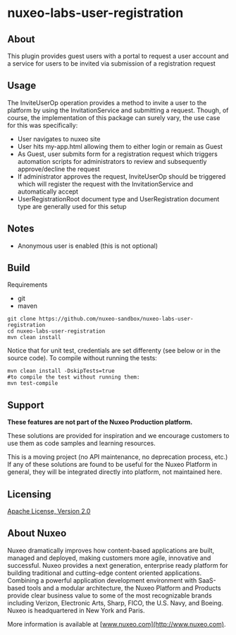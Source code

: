 # nuxeo-labs-user-registration

## About
This plugin provides guest users with a portal to request a user account and a service for users to be invited via submission of a registration request

## Usage

The InviteUserOp operation provides a method to invite a user to the platform by using the InvitationService and submitting a request. Though, of course, the implementation of this package can surely vary, the use case for this was specifically:

- User navigates to nuxeo site
- User hits my-app.html allowing them to either login or remain as Guest
- As Guest, user submits form for a registration request which triggers automation scripts for administrators to review and subsequently approve/decline the request
- If administrator approves the request, InviteUserOp should be triggered which will register the request with the InvitationService and automatically accept
- UserRegistrationRoot document type and UserRegistration document type are generally used for this setup

## Notes

- Anonymous user is enabled (this is not optional)

## Build

Requirements

- git
- maven

```
git clone https://github.com/nuxeo-sandbox/nuxeo-labs-user-registration
cd nuxeo-labs-user-registration
mvn clean install
```
Notice that for unit test, credentials are set differenty (see below or in the source code). To compile without running the tests:

```
mvn clean install -DskipTests=true
#to compile the test without running them:
mvn test-compile
```

## Support

**These features are not part of the Nuxeo Production platform.**

These solutions are provided for inspiration and we encourage customers to use them as code samples and learning resources.

This is a moving project (no API maintenance, no deprecation process, etc.) If any of these solutions are found to be useful for the Nuxeo Platform in general, they will be integrated directly into platform, not maintained here.


## Licensing

[Apache License, Version 2.0](http://www.apache.org/licenses/LICENSE-2.0)


## About Nuxeo

Nuxeo dramatically improves how content-based applications are built, managed and deployed, making customers more agile, innovative and successful. Nuxeo provides a next generation, enterprise ready platform for building traditional and cutting-edge content oriented applications. Combining a powerful application development environment with SaaS-based tools and a modular architecture, the Nuxeo Platform and Products provide clear business value to some of the most recognizable brands including Verizon, Electronic Arts, Sharp, FICO, the U.S. Navy, and Boeing. Nuxeo is headquartered in New York and Paris.

More information is available at [www.nuxeo.com](http://www.nuxeo.com).
